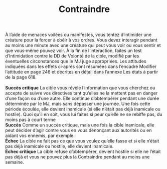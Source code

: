﻿---
title: Contraindre
titleEn: Coerce
id: tHCqgwjtQtzNqVvd
group: actions
---
<p><span>À l’aide de menaces voilées ou manifestes, vous tentez d’intimider une créature pour la forcer à obéir à vos ordres. Vous devez interagir pendant au moins une minute avec une créature qui peut vous voir ou vous sentir et que vous‑même pouvez voir. À la fin de l’interaction, faites un test d’Intimidation contre le DD de Volonté de la cible, modifié par les éventuelles circonstances que le MJ juge appropriées. Les attitudes indiquées dans les effets ci‑après sont résumées dans l’encadré Modifier l’attitude en page 246 et décrites en détail dans l’annexe Les états à partir de la page 618.<br><br><strong>Succès critique</strong>  La cible vous révèle l’information que vous cherchez ou accepte de suivre vos directives tant qu’elles ne la mettent pas en danger d’une façon ou d’une autre. Elle continue d’obtempérer pendant une durée déterminée par le MJ, mais sans dépasser une journée. Une fois cette période écoulée, elle devient inamicale (si elle n’était pas déjà inamicale ou hostile). Quoi qu’il en soit, vous lui faites si peur qu’elle ne se rebiffe pas, du moins pas à court terme<br><strong>Succès</strong> Comme un succès critique, mais une fois la cible inamicale, elle peut décider d’agir contre vous en vous dénonçant aux autorités ou en aidant vos ennemis, par exemple.<br><strong>Échec</strong> La cible ne fait pas ce que vous voulez qu’elle fasse et si elle n’était pas déjà inamicale ou hostile, elle devient inamicale.<br><strong>Échec critique</strong> La cible refuse d’obtempérer, devient hostile si elle ne l’était pas déjà et vous ne pouvez plus la Contraindre pendant au moins une semaine.&nbsp;</span></p>

